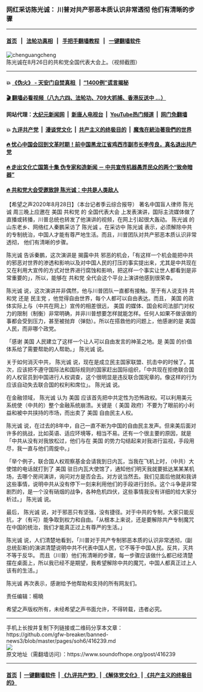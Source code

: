 ### 网红采访陈光诚： 川普对共产邪恶本质认识非常透彻  他们有清晰的步骤
------------------------

#### [首页](https://github.com/gfw-breaker/banned-news3/blob/master/README.md) &nbsp;&nbsp;|&nbsp;&nbsp; [法轮功真相](https://github.com/begood0513/basic/blob/master/README.md)  &nbsp;&nbsp;|&nbsp;&nbsp; [手把手翻墙教程](https://github.com/gfw-breaker/guides/wiki)  &nbsp;&nbsp;|&nbsp;&nbsp; [一键翻墙软件](https://github.com/gfw-breaker/nogfw/blob/master/README.md)  



<div><img alt="chenguangcheng" src="https://img.soundofhope.org/2020-08/chenguangcheng-1598562656565.jpg"/>
<br/><figcaption class="caption">
 陈光诚在8月26日的共和党全国代表大会上。（视频截图）
</figcaption></div><hr/>

#### 💥 [《伪火》 - 天安门自焚真相 ](http://141.164.51.119:10000/videos/blog/weihuo.html)&nbsp; |&nbsp; [“1400例”谎言揭秘  ](http://141.164.51.119:10000/videos/blog/jiexi1400.html)

#### [ 🎬  翻墙必看视频（八九六四、法轮功、709大抓捕、香港反送中 ...）](https://github.com/gfw-breaker/links/blob/master/banned.md)

#### 网站代理：[大纪元新闻网](http://167.172.10.89:10080/gb/) &nbsp;|&nbsp; [新唐人电视台](http://167.172.10.89:8808/gb/)  &nbsp;|&nbsp; [YouTube热门频道](http://158.247.203.241/youtube.html) &nbsp;|&nbsp; [网门免翻墙](http://158.247.203.241:11000/show.aspx?name=ogHome)

#### 💥 [九评共产党](http://141.164.51.119:10000/videos/res/jiuping/)&nbsp; |&nbsp; [漫谈党文化](http://141.164.51.119:10000/videos/res/mtdwh/)&nbsp; |&nbsp; [共产主义的终极目的](http://141.164.51.119:10000/videos/res/zjmd/)&nbsp; |&nbsp; [魔鬼在統治著我們的世界](http://141.164.51.119:10000/videos/res/TheSpecter/)  

#### [ 🔥  忧心中国会回到文革时期！前中国黑龙江省鸡西市副市长李传良，真名退出共产党](http://141.164.51.119:10000/videos/news/quit01.html)

#### [ 🔥  走出文化亡国第十集 伪专家和造新闻 － 中共宣传机器愚弄民众的两个“致命暗器”](http://141.164.51.119:10000/videos/news/../res/zcwhwg/index.html)

#### [ 🔥  共和党大会受邀致辞 陈光诚：中共是人类敌人](http://141.164.51.119:10000/videos/news/cgc.html)

<div><div class="Content__Wrapper sc-1bvya0-0 grZQxZ">
 <p class="meta-top">
  <span class="meta">
   【希望之声2020年8月28日】（本台记者季云综合报导）
  </span>
  著名中国盲人律师
  <ok href="/term/8979">
   陈光诚
  </ok>
  周三晚上应邀在
  <ok href="/term/1045">
   美国
  </ok>
  <ok href="/term/2717">
   共和党
  </ok>
  的
  <ok href="/term/292861">
   全国代表大会
  </ok>
  上发表演讲，国际主流媒体做了直播或转播，川普总统也转发了他演讲的视频，在网上引起很大轰动。
  <ok href="/term/8979">
   陈光诚
  </ok>
  的山东老乡、网络红人秦鹏采访了
  <ok href="/term/8979">
   陈光诚
  </ok>
  。在采访中
  <ok href="/term/8979">
   陈光诚
  </ok>
  表示，必须解除中共的专制统治，中国人才能有尊严地生活。而且，川普团队对共产邪恶本质认识非常透彻， 他们有清晰的步骤。
 </p>
 <p>
  <ok href="/term/8979">
   陈光诚
  </ok>
  告诉秦鹏，这次演讲是
  <ok href="/term/91271">
   揭露中共
  </ok>
  邪恶的机会，「有这样一个机会能把中共的邪恶对世界的渗透和影响以及对中国人民的打压的事实提出来，尤其是中共现在又在利用大宣传的方式对世界进行腐蚀和影响，把这样一个事实让世人都看到是非常重要的」，所以，能够在
  <ok href="/term/2717">
   共和党
  </ok>
  全代会这个平台上演讲他感到很荣幸。
 </p>
 <div class="AD_Embed__Wrap-sc-1xslmin-0 igMuqX module desktop">
  <div>
  </div>
 </div>
 <p>
  <ok href="/term/8979">
   陈光诚
  </ok>
  说，这次演讲并非偶然，他与川普团队一直都有接触。至于有人说支持
  <ok href="/term/2717">
   共和党
  </ok>
  还是
  <ok href="/term/2718">
   民主党
  </ok>
  ，他觉得自由世界，每个人都可以自由表达。而且，
  <ok href="/term/1045">
   美国
  </ok>
  的政体实际上与（中共在网上）宣传的相差很远，
  <ok href="/term/1045">
   美国
  </ok>
  的媒体、国会和司法部门对权力的限制（制衡）非常明确，并非川普想要怎样就能怎样。任何人如果不做该做的事都会受到压力，甚至被抛弃（弹劾）。所以在搭救他的问题上，他感谢的是
  <ok href="/term/1045">
   美国
  </ok>
  人民，而非哪个政党。
 </p>
 <p>
  「感谢
  <ok href="/term/1045">
   美国
  </ok>
  人民建立了这样一个让人可以自由发言的神圣之地。是
  <ok href="/term/1045">
   美国
  </ok>
  的价值体系给了需要帮助的人帮助。」
  <ok href="/term/8979">
   陈光诚
  </ok>
  说。
 </p>
 <p>
  关于如何消灭中共，
  <ok href="/term/8979">
   陈光诚
  </ok>
  说，现在是成立民主国家联盟、抗击中的时候了。其次，应该把不遵守国际法和国际规则的国家赶出国际组织，「中共现在拒绝联合国的人权官员到中国进行人权调查，这个很明显是违反联合国宪章的。像这样的行为应该自动失去联合国的权利和席位」。
  <ok href="/term/8979">
   陈光诚
  </ok>
  说。
 </p>
 <p>
  在金融领域，
  <ok href="/term/8979">
   陈光诚
  </ok>
  认为
  <ok href="/term/1045">
   美国
  </ok>
  应该首先把中共定性为恐怖政权。可以利用美元系统使（中共的）整个金融系统崩溃。关键是（
  <ok href="/term/1045">
   美国
  </ok>
  政府）不要为了眼前的小利益和被中共挟持的市场，而出卖了
  <ok href="/term/1045">
   美国
  </ok>
  自由民主人权。
 </p>
 <p>
  <ok href="/term/8979">
   陈光诚
  </ok>
  说，在过去的8年中，自己一直不断为中国的自由民主发声。但来美后面对许多的挑战，比如英语、适应环境等，相当不易。还有一个很主要的原因，就是「中共从没有对我放松过，他们与在
  <ok href="/term/1045">
   美国
  </ok>
  的势力勾结起来对我进行监视，手段用尽，我一直与他们周旋中。」
 </p>
 <p>
  「举个例子，联合国人权观察基金会请我到日内瓦，当我在飞机上时，（中共）大使馆的电话就打到了
  <ok href="/term/1045">
   美国
  </ok>
  驻日内瓦大使馆了，通知他们明天我就要抵达某某某机场，去哪个房间演讲，询问对方是否会去。对方说当然去。我们见面后他就和我讲这些事情，说明中共从没有停下一刻来利用他们的手段进行封杀。这个斗争是非常剧烈的，是一个没有硝烟的战争，各种危机四伏，这些事情我没有详细的给大家分析过。」
  <ok href="/term/8979">
   陈光诚
  </ok>
  说。
 </p>
 <p>
  最后，
  <ok href="/term/8979">
   陈光诚
  </ok>
  说，对于邪恶只有坚强，没有捷径。对于中共的专制，大家只能反抗，才（有可）能争取到权力和自由。「从根本上来说，还是要解除共产专制魔咒在中国的统治，我们才能真正过上有尊严的生活。」
 </p>
 <p>
  <ok href="/term/8979">
   陈光诚
  </ok>
  说，人们清楚地看到，「川普对于共产专制邪恶本质的认识非常透彻，(副总统彭斯)的演讲清楚说明中共不代表中国人民，它不等于中国人民。反共，灭共不等于反华。 而且（川普）他们有清晰的步骤，每一步骤应该做什么都已经清楚摆在桌面上，所以我已经不是期望，我希望解除中共的魔咒，中国人都真正过上人该有的生活。」
 </p>
 <p>
  <ok href="/term/8979">
   陈光诚
  </ok>
  再次表示，感谢给予他帮助和支持的所有网友们。
 </p>
 <p class="meta-btm">
  责任编辑：楊曉
 </p>
 <p class="meta-btm">
  希望之声版权所有，未经希望之声书面允许，不得转载，违者必究。
 </p>
</div>
</div>
<hr/>
手机上长按并复制下列链接或二维码分享本文章：<br/>
https://github.com/gfw-breaker/banned-news3/blob/master/pages/soh6/416239.md <br/>
<a href='https://github.com/gfw-breaker/banned-news3/blob/master/pages/soh6/416239.md'><img src='https://github.com/gfw-breaker/banned-news3/blob/master/pages/soh6/416239.md.png'/></a> <br/>
原文地址（需翻墙访问）：https://www.soundofhope.org/post/416239


------------------------
#### [首页](https://github.com/gfw-breaker/banned-news3/blob/master/README.md) &nbsp;|&nbsp; [一键翻墙软件](https://github.com/gfw-breaker/nogfw/blob/master/README.md) &nbsp;| [《九评共产党》](https://github.com/gfw-breaker/9ping.md/blob/master/README.md#九评之一评共产党是什么) | [《解体党文化》](https://github.com/gfw-breaker/jtdwh.md/blob/master/README.md) | [《共产主义的终极目的》](https://github.com/gfw-breaker/gczydzjmd.md/blob/master/README.md)


<img src='http://gfw-breaker.win/banned-news3/pages/soh6/416239.md' width='0px' height='0px'/>